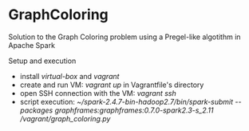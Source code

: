 # GraphColoring

Solution to the Graph Coloring problem using a Pregel-like algotithm in Apache Spark 

Setup and execution 
* install _virtual-box_ and _vagrant_
* create and run VM: _vagrant up_ in Vagrantfile's directory
* open SSH connection with the VM: _vagrant ssh_
* script execution: _~/spark-2.4.7-bin-hadoop2.7/bin/spark-submit --packages graphframes:graphframes:0.7.0-spark2.3-s_2.11  /vagrant/graph_coloring.py_

